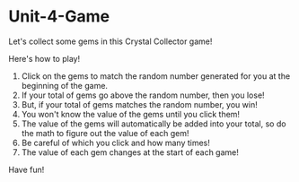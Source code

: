 # Unit-4-Game

Let's collect some gems in this Crystal Collector game!

Here's how to play!

1. Click on the gems to match the random number generated for you at the beginning of the game.
2. If your total of gems go above the random number, then you lose!
3. But, if your total of gems matches the random number, you win!
4. You won't know the value of the gems until you click them!
5. The value of the gems will automatically be added into your total, so do the math to figure out the value of each gem!
6. Be careful of which you click and how many times!
7. The value of each gem changes at the start of each game!

Have fun!